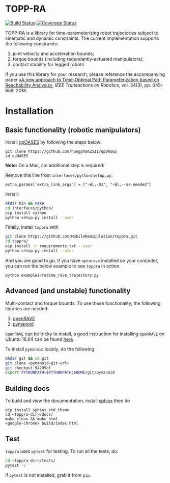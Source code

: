 # TOPP-RA
[![Build Status](https://travis-ci.org/hungpham2511/toppra.svg?branch=master)](https://travis-ci.org/hungpham2511/toppra) [![Coverage Status](https://coveralls.io/repos/github/hungpham2511/toppra/badge.svg?branch=master)](https://coveralls.io/github/hungpham2511/toppra?branch=master)

TOPP-RA is a library for time-parameterizing robot trajectories subject to kinematic and dynamic constraints. The current implementation supports the following constraints:

1. joint velocity and acceleration bounds;
2. torque bounds (including redundantly-actuated manipulators);
3. contact stability for legged robots.

If you use this library for your research, please reference the accompanying paper [«A new approach to Time-Optimal Path Parameterization based on Reachability Analysis»](https://arxiv.org/abs/1707.07239), *IEEE Transactions on Robotics*, vol. 34(3), pp. 645–659, 2018.

# Installation
## Basic functionality (robotic manipulators)


Install
[qpOASES](https://projects.coin-or.org/qpOASES/wiki/QpoasesInstallation) by
following the steps below:
``` shell
git clone https://github.com/hungpham2511/qpOASES
cd qpOASES

```
**Note:** On a Mac, am additional step is required:

Remove this line from `interfaces/python/setup.py`:
```
extra_params['extra_link_args'] = ["-Wl,-O1", "-Wl,--as-needed"]
```
Install:
```bash
mkdir bin && make
cd interfaces/python/
pip install cython
python setup.py install --user
```

Finally, install `toppra` with
``` sh
git clone https://github.com/MobileManipulation/toppra.git
cd toppra/
pip install -r requirements.txt --user
python setup.py install --user
```
And you are good to go. If you have `openrave` installed on your computer, you can
run the below example to see `toppra` in action.

``` shell
python examples/retime_rave_trajectory.py
```

## Advanced (and unstable) functionality 

Multi-contact and torque bounds.  To use these functionality, the
following libraries are needed:

1. [openRAVE](https://github.com/rdiankov/openrave)
2. [pymanoid](https://github.com/stephane-caron/pymanoid)

`openRAVE` can be tricky to install, a good instruction for installing
`openRAVE` on Ubuntu 16.04 can be
found
[here](https://scaron.info/teaching/installing-openrave-on-ubuntu-16.04.html).

To install `pymanoid` locally, do the following
``` sh
mkdir git && cd git
git clone <pymanoid-git-url>
git checkout 54299cf
export PYTHONPATH=$PYTHONPATH:$HOME/git/pymanoid
```

## Building docs
To build and view the documentation, install
[sphinx](http://www.sphinx-doc.org/en/stable/index.html) then do
``` shell
pip install sphinx_rtd_theme
cd <toppra-dir>/docs/
make clean && make html
<google-chrome> build/index.html
```

## Test
`toppra` uses `pytest` for testing. To run all the tests, do:
``` sh
cd <toppra-dir>/tests/
pytest -v
```
if `pytest` is not installed, grab it from `pip`.
